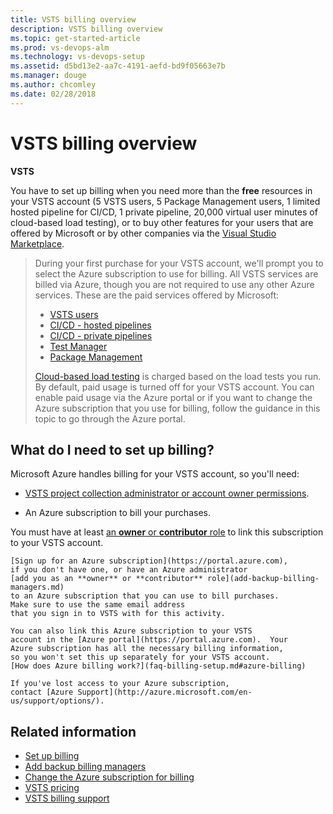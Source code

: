 ```yaml
---
title: VSTS billing overview 
description: VSTS billing overview
ms.topic: get-started-article
ms.prod: vs-devops-alm
ms.technology: vs-devops-setup
ms.assetid: d5bd13e2-aa7c-4191-aefd-bd9f05663e7b
ms.manager: douge
ms.author: chcomley
ms.date: 02/28/2018
---
```

# VSTS billing overview

**VSTS**

You have to set up billing when you need more than the **free** resources in your VSTS account (5 VSTS users, 5 Package Management users, 1 limited hosted pipeline for CI/CD, 1 private pipeline, 
20,000 virtual user minutes of cloud-based load testing), or to buy other features for your users that are offered by Microsoft or by other companies via the [Visual Studio Marketplace](https://marketplace.visualstudio.com/).

> During your first purchase for your VSTS account, we'll prompt you to select the Azure subscription to use for billing. All VSTS services are billed via Azure,
> though you are not required to use any other Azure services. These are the paid services offered by Microsoft:
>
> * [VSTS users](https://marketplace.visualstudio.com/items?itemName=ms.vss-vstsuser)
> * [CI/CD - hosted pipelines](https://marketplace.visualstudio.com/items?itemName=ms.build-release-hosted-pipelines)
> * [CI/CD - private pipelines](https://marketplace.visualstudio.com/items?itemName=ms.build-release-private-pipelines)
> * [Test Manager](https://marketplace.visualstudio.com/items?itemName=ms.vss-testmanager-web)
> * [Package Management](https://marketplace.visualstudio.com/items?itemName=ms.feed)
>
> [Cloud-based load testing](buy-load-testing-vs.md) is charged based on the load tests you run. By default, paid usage is turned off for your VSTS account. You can enable paid usage via the Azure portal
> or if you want to change the Azure subscription that you use for billing,
> follow the guidance in this topic to go through the Azure portal.

## What do I need to set up billing?

Microsoft Azure handles billing for your VSTS account,
so you'll need:

* [VSTS project collection administrator or account owner permissions](../accounts/faq-add-delete-users.md#find-owner).

<a name="EligibleAzureSubscription"></a>

* An Azure subscription to bill your purchases.

You must have at least [an **owner** or **contributor** role](add-backup-billing-managers.md)
to link this subscription to your VSTS account.

    [Sign up for an Azure subscription](https://portal.azure.com),
    if you don't have one, or have an Azure administrator
    [add you as an **owner** or **contributor** role](add-backup-billing-managers.md)
    to an Azure subscription that you can use to bill purchases.
    Make sure to use the same email address
    that you sign in to VSTS with for this activity.

    You can also link this Azure subscription to your VSTS
    account in the [Azure portal](https://portal.azure.com).  Your
    Azure subscription has all the necessary billing information,
    so you won't set this up separately for your VSTS account.
    [How does Azure billing work?](faq-billing-setup.md#azure-billing)

    If you've lost access to your Azure subscription,
    contact [Azure Support](http://azure.microsoft.com/en-us/support/options/).

## Related information

* [Set up billing](set-up-billing-for-your-account-vs.md)
* [Add backup billing managers](add-backup-billing-managers.md)
* [Change the Azure subscription for billing](change-azure-subscription.md)
* [VSTS pricing](https://azure.microsoft.com/pricing/details/visual-studio-team-services/)
* [VSTS billing support](https://www.visualstudio.com/team-services/support/)
